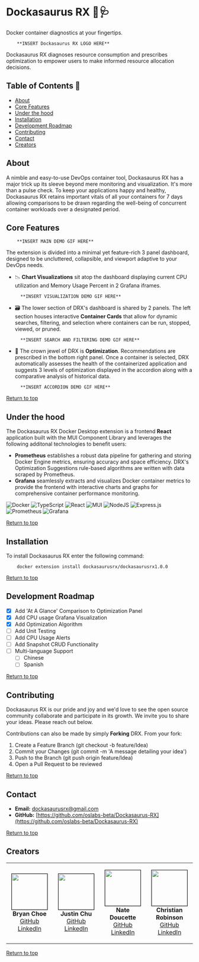 

# Dockasaurus RX 🦖🩺
Docker container diagnostics at your fingertips.

        **INSERT Dockasaurus RX LOGO HERE**

Dockasaurus RX diagnoses resource consumption and prescribes optimization to empower users to make informed resource allocation decisions.






## Table of Contents 📖

- [About](#about)
- [Core Features](#core-features)
- [Under the hood](#under-the-hood) 
- [Installation](#installation)
- [Development Roadmap](#development-roadmap)
- [Contributing](#contributing)
- [Contact](#contact)
- [Creators](#creators)






## About

A nimble and easy-to-use DevOps container tool, Dockasaurus RX has a major trick up its sleeve beyond mere monitoring and visualization. It's more than a pulse check. To keep your applications happy and healthy, Dockasaurus RX retains important vitals of all your containers for 7 days allowing comparisons to be drawn regarding the well-being of concurrent container workloads over a designated period.






## Core Features

        **INSERT MAIN DEMO GIF HERE**

The extension is divided into a minimal yet feature-rich 3 panel dashboard, designed to be uncluttered, collapsible, and viewport adaptive to your DevOps needs.

- 📉 **Chart Visualizations** sit atop the dashboard displaying current CPU utilization and Memory Usage Percent in 2 Grafana iframes.

        **INSERT VISUALIZATION DEMO GIF HERE**

- 🗃️ The lower section of DRX's dashboard is shared by 2 panels. The left section houses interactive **Container Cards** that allow for dynamic searches, filtering, and selection where containers can be run, stopped, viewed, or pruned.

        **INSERT SEARCH AND FILTERING DEMO GIF HERE**

- 👑 The crown jewel of DRX is **Optimization**. Recommendations are prescribed in the bottom right panel. Once a container is selected, DRX automatically assesses the health of the containerized application and suggests 3 levels of optimization displayed in the accordion along with a comparative analysis of historical data.

        **INSERT ACCORDION DEMO GIF HERE**


[Return to top](#dockasaurus-rx-🦖🩺)






## Under the hood

The Dockasaurus RX Docker Desktop extension is a frontend **React** application built with the MUI Component Library and leverages the following additonal technologies to benefit users:

-  **Prometheus** establishes a robust data pipeline for gathering and storing Docker Engine metrics, ensuring accuracy and space efficiency. DRX's Optimization Suggestions rule-based algorithms are written with data scraped by Prometheus.
-  **Grafana** seamlessly extracts and visualizes Docker container metrics to provide the frontend with interactive charts and graphs for comprehensive container performance monitoring.

![Docker](https://img.shields.io/badge/docker-%230db7ed.svg?style=for-the-badge&logo=docker&logoColor=white)
![TypeScript](https://img.shields.io/badge/typescript-%23007ACC.svg?style=for-the-badge&logo=typescript&logoColor=white)
![React](https://img.shields.io/badge/react-%2320232a.svg?style=for-the-badge&logo=react&logoColor=%2361DAFB)
![MUI](https://img.shields.io/badge/MUI-%230081CB.svg?style=for-the-badge&logo=mui&logoColor=white)
![NodeJS](https://img.shields.io/badge/node.js-6DA55F?style=for-the-badge&logo=node.js&logoColor=white)
![Express.js](https://img.shields.io/badge/express.js-%23404d59.svg?style=for-the-badge&logo=express&logoColor=%2361DAFB)
![Prometheus](https://img.shields.io/badge/Prometheus-E6522C?style=for-the-badge&logo=Prometheus&logoColor=white)
![Grafana](https://img.shields.io/badge/grafana-%23F46800.svg?style=for-the-badge&logo=grafana&logoColor=white)

[Return to top](#dockasaurus-rx-🦖🩺)






## Installation

To install Dockasaurus RX enter the following command:

        docker extension install dockasaurusrx/dockasaurusrx1.0.0



[Return to top](#dockasaurus-rx-🦖🩺)






## Development Roadmap

- [X] Add 'At A Glance' Comparison to Optimization Panel
- [X] Add CPU usage Grafana Visualization
- [X] Add Optimization Algorithm
- [ ] Add Unit Testing
- [ ] Add CPU Usage Alerts
- [ ] Add Snapshot CRUD Functionality
- [ ] Multi-language Support
    - [ ] Chinese
    - [ ] Spanish

[Return to top](#dockasaurus-rx-🦖🩺)






## Contributing
Dockasaurus RX is our pride and joy and we'd love to see the open source community collaborate and participate in its growth. We invite you to share your ideas. Please reach out below.

Contributions can also be made by simply **Forking** DRX. From your fork:

1. Create a Feature Branch (git checkout -b feature/Idea)
2. Commit your Changes (git commit -m 'A message detailing your idea')
3. Push to the Branch (git push origin feature/Idea)
4. Open a Pull Request to be reviewed

[Return to top](#dockasaurus-rx-🦖🩺)






## Contact

- **Email:** [dockasaurusrx@gmail.com](mailto:dockasaurusrx@gmail.com)
- **GitHub:** [https://github.com/oslabs-beta/Dockasaurus-RX](https://github.com/oslabs-beta/Dockasaurus-RX)

[Return to top](#dockasaurus-rx-🦖🩺)






## Creators

<table style="width:100%;">
   <tr>
    <td style="width:200px">
    <p align="center">
      <img src="https://github.com/Choebryan.png" style="width:6rem; border:1px solid black" /><br>
      <strong>Bryan Choe</strong><br>
      <a href="https://github.com/Choebryan">GitHub</a><br/>
      <a href="https://www.linkedin.com/in/bryan-choe/">LinkedIn</a>
    </p>
    </td>
    <td style="width:200px">
      <p align="center">
      <img src="https://github.com/jchu47.png" style="width:6rem; border:1px solid black" /><br>
      <strong>Justin Chu</strong><br/>
      <a href="https://github.com/jchu47">GitHub</a><br/>
      <a href="https://www.linkedin.com/in/justin-chu-10a70a205/">LinkedIn</a>
      </p>
    </td>
    <td style="width:200px">
      <p align="center">
      <img src="https://github.com/zampare.png" style="width:6rem; border:1px solid black" /><br>
      <strong>Nate Doucette</strong><br/>
      <a href="https://github.com/zampare">GitHub</a><br/>
      <a href="https://www.linkedin.com/in/nate-doucette-473a04141/">LinkedIn</a>
      </p>
    </td>
    <td style="width:200px">
      <p align="center">
      <img src="https://github.com/hommesweethomme.png" style="width:6rem; border:1px solid black" /><br>
      <strong>Christian Robinson</strong><br/>
      <a href="https://github.com/hommesweethomme">GitHub</a><br/>
      <a href="https://www.linkedin.com/in/christian-daniel-robinson/">LinkedIn</a>
      </p>
    </td>
  </tr>
</table>

[Return to top](#dockasaurus-rx-🦖🩺)
